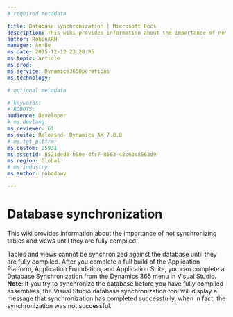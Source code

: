 ```yaml
---
# required metadata

title: Database synchronization | Microsoft Docs
description: This wiki provides information about the importance of not synchronizing tables and views until they are fully compiled. 
author: RobinARH
manager: AnnBe
ms.date: 2015-12-12 23:28:35
ms.topic: article
ms.prod: 
ms.service: Dynamics365Operations
ms.technology: 

# optional metadata

# keywords: 
# ROBOTS: 
audience: Developer
# ms.devlang: 
ms.reviewer: 61
ms.suite: Released- Dynamics AX 7.0.0
# ms.tgt_pltfrm: 
ms.custom: 25931
ms.assetid: 8521ded8-b50e-4fc7-8563-48c60d8563d9
ms.region: Global
# ms.industry: 
ms.author: robadawy

---
```


# Database synchronization

This wiki provides information about the importance of not synchronizing tables and views until they are fully compiled. 

Tables and views cannot be synchronized against the database until they are fully compiled. After you complete a full build of the Application Platform, Application Foundation, and Application Suite, you can complete a Database Synchronization from the Dynamics 365 menu in Visual Studio. **Note**: If you try to synchronize the database before you have fully compiled assemblies, the Visual Studio database synchronization tool will display a message that synchronization has completed successfully, when in fact, the synchronization was not successful.


